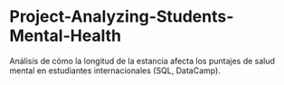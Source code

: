 # Project-Analyzing-Students-Mental-Health
Análisis de cómo la longitud de la estancia afecta los puntajes de salud mental en estudiantes internacionales (SQL, DataCamp).
